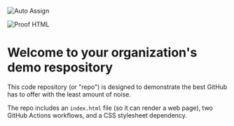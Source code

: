 ![Auto Assign](https://github.com/Firbase-Organization/demo-repository/actions/workflows/auto-assign.yml/badge.svg)

![Proof HTML](https://github.com/Firbase-Organization/demo-repository/actions/workflows/proof-html.yml/badge.svg)

# Welcome to your organization's demo respository
This code repository (or "repo") is designed to demonstrate the best GitHub has to offer with the least amount of noise.

The repo includes an `index.html` file (so it can render a web page), two GitHub Actions workflows, and a CSS stylesheet dependency.
